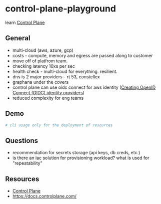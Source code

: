 # control-plane-playground

learn [Control Plane](https://controlplane.com/)

## General

- multi-cloud (aws, azure, gcp)
- costs - compute, memory and egress are passed along to customer
- move off of platfrom team.
- checking latency 10xs per sec
- health check - multi-cloud for everything.  resilient.
- dns is 2 major providers - rt 53, constellex
- graphana under the covers
- control plane can use oidc connect for aws identity ([Creating OpenID Connect (OIDC) identity providers](https://docs.aws.amazon.com/IAM/latest/UserGuide/id_roles_providers_create_oidc.html))
- reduced complexity for eng teams

## Demo



```sh
# cli usage only for the deployment of resources


```

## Questions

- recommendation for secrets storage (api keys, db creds, etc.)
- is there an iac solution for provisioning workload?  what is used for "repeatability"

## Resources

- [Control Plane](https://controlplane.com/)
- <https://docs.controlplane.com/>